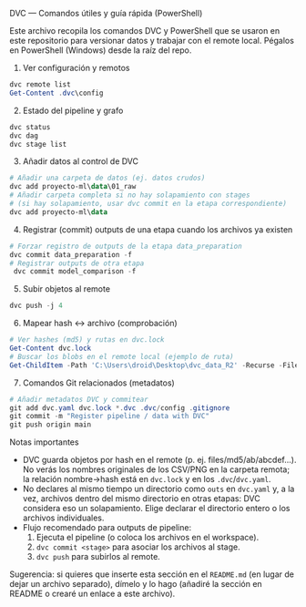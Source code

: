 DVC — Comandos útiles y guía rápida (PowerShell)

Este archivo recopila los comandos DVC y PowerShell que se usaron en este repositorio para versionar datos y trabajar con el remote local. Pégalos en PowerShell (Windows) desde la raíz del repo.

1) Ver configuración y remotos

```powershell
dvc remote list
Get-Content .dvc\config
```

2) Estado del pipeline y grafo

```powershell
dvc status
dvc dag
dvc stage list
```

3) Añadir datos al control de DVC

```powershell
# Añadir una carpeta de datos (ej. datos crudos)
dvc add proyecto-ml\data\01_raw
# Añadir carpeta completa si no hay solapamiento con stages
# (si hay solapamiento, usar dvc commit en la etapa correspondiente)
dvc add proyecto-ml\data
```

4) Registrar (commit) outputs de una etapa cuando los archivos ya existen

```powershell
# Forzar registro de outputs de la etapa data_preparation
dvc commit data_preparation -f
# Registrar outputs de otra etapa
 dvc commit model_comparison -f
```

5) Subir objetos al remote

```powershell
dvc push -j 4
```

6) Mapear hash <-> archivo (comprobación)

```powershell
# Ver hashes (md5) y rutas en dvc.lock
Get-Content dvc.lock
# Buscar los blobs en el remote local (ejemplo de ruta)
Get-ChildItem -Path 'C:\Users\droid\Desktop\dvc_data_R2' -Recurse -File | Select-Object FullName
```

7) Comandos Git relacionados (metadatos)

```powershell
# Añadir metadatos DVC y commitear
git add dvc.yaml dvc.lock *.dvc .dvc/config .gitignore
git commit -m "Register pipeline / data with DVC"
git push origin main
```

Notas importantes
- DVC guarda objetos por hash en el remote (p. ej. files/md5/ab/abcdef...). No verás los nombres originales de los CSV/PNG en la carpeta remota; la relación nombre->hash está en `dvc.lock` y en los `.dvc`/`dvc.yaml`.
- No declares al mismo tiempo un directorio como `outs` en `dvc.yaml` y, a la vez, archivos dentro del mismo directorio en otras etapas: DVC considera eso un solapamiento. Elige declarar el directorio entero o los archivos individuales.
- Flujo recomendado para outputs de pipeline:
  1) Ejecuta el pipeline (o coloca los archivos en el workspace).
  2) `dvc commit <stage>` para asociar los archivos al stage.
  3) `dvc push` para subirlos al remote.

Sugerencia: si quieres que inserte esta sección en el `README.md` (en lugar de dejar un archivo separado), dímelo y lo hago (añadiré la sección en README o crearé un enlace a este archivo).